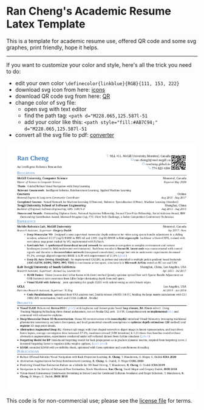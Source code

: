 # Ran Cheng's Academic Resume Latex Template

This is a template for academic resume use, offered QR code and some svg graphes, print friendly, hope it helps.

---

If you want to customize your color and style, here's all the trick you need to do:

 - edit your own color `\definecolor{linkblue}{RGB}{111, 153, 222}`
 - download svg icon from here: [icons](https://freeicons.io)
 - download QR code svg from here: [QR](https://www.the-qrcode-generator.com/)
 - change color of svg file:
   - open svg with text editor
   - find the path tag: `<path d="M228.065,125.587l-51`
   - add your color like this: `<path style="fill:#AB7C94;" d="M228.065,125.587l-51`
 - convert all the svg file to pdf: [converter](https://cloudconvert.com/svg-to-pdf)


<p align="center">
  <img src="imgs/cv.png" alt="cv" width="600" />
</p>

This code is for non-commercial use; please see the [license file](LICENSE) for terms.

